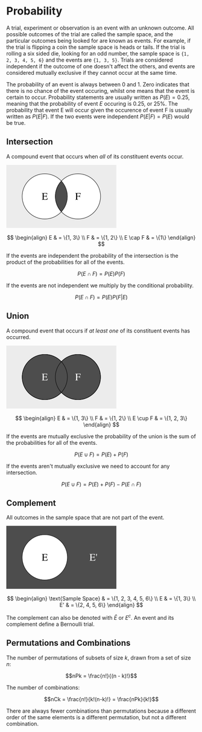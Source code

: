 # Probability

A trial, experiment or observation is an event with an unknown outcome.  All
possible outcomes of the trial are called the sample space, and the particular
outcomes being looked for are known as events.  For example, if the trial is
flipping a coin the sample space is heads or tails.  If the trial is rolling a
six sided die, looking for an odd number, the sample space is
`{1, 2, 3, 4, 5, 6}` and the events are `{1, 3, 5}`.  Trials are considered
independent if the outcome of one doesn't affect the others, and events are
considered mutually exclusive if they cannot occur at the same time.

The probability of an event is always between 0 and 1.  Zero indicates that
there is no chance of the event occuring, whilst one means that the event is
certain to occur.  Probability statements are usually written as $P(E) = 0.25$,
meaning that the probability of event $E$ occuring is 0.25, or 25%.  The
probability that event E will occur given the occurence of event F is usually
written as $P(E|F)$.  If the two events were independent $P(E|F) = P(E)$ would
be true.

## Intersection

A compound event that occurs when *all* of its constituent events occur.

![Venn diagram showing intersection](images/intersection.png)

$$
\begin{align}
E & = \{1, 3\} \\
F & = \{1, 2\} \\
E \cap F & = \{1\}
\end{align}
$$

If the events are independent the probability of the intersection is the product
of the probabilities for all of the events.

$$P(E \cap F) = P(E)P(F)$$

If the events are not independent we multiply by the conditional probability.

$$P(E \cap F) = P(E)P(F|E)$$

## Union

A compound event that occurs if *at least one* of its constituent events has
occurred.

![Venn diagram showing union](images/union.png)

$$
\begin{align}
E & = \{1, 3\} \\
F & = \{1, 2\} \\
E \cup F & = \{1, 2, 3\}
\end{align}
$$

If the events are mutually exclusive the probability of the union is the sum of
the probabilities for all of the events.

$$P(E \cup F) = P(E) + P(F)$$

If the events aren't mutually exclusive we need to account for any
intersection.

$$P(E \cup F) = P(E) + P(F) - P(E \cap F)$$

## Complement

All outcomes in the sample space that are not part of the event.

![Venn diagram showing complement](images/complement.png)

$$
\begin{align}
\text{Sample Space} & = \{1, 2, 3, 4, 5, 6\} \\
E & = \{1, 3\} \\
E' & = \{2, 4, 5, 6\}
\end{align}
$$

The complement can also be denoted with $\bar{E}$ or $E^c$.  An event and its
complement define a Bernoulli trial.

## Permutations and Combinations

The number of permutations of subsets of size $k$, drawn from a set of size $n$:

$$nPk = \frac{n!}{(n - k)!}$$

The number of combinations:

$$nCk = \frac{n!}{k!(n-k)!} = \frac{nPk}{k!}$$

There are always fewer combinations than permutations because a different order
of the same elements is a different permutation, but not a different combination.
